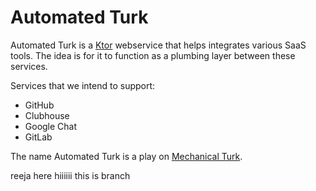 # Automated Turk

Automated Turk is a [Ktor](https://ngrok.com) webservice that helps integrates various SaaS tools. The idea is for it to function as a plumbing layer between these services.

Services that we intend to support:

- GitHub
- Clubhouse
- Google Chat
- GitLab

The name Automated Turk is a play on [Mechanical Turk](https://en.wikipedia.org/wiki/The_Turk).

reeja here hiiiiii
this is branch


